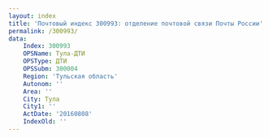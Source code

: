 ```yaml
---
layout: index
title: 'Почтовый индекс 300993: отделение почтовой связи Почты России'
permalink: /300993/
data:
    Index: 300993
    OPSName: Тула-ДТИ
    OPSType: ДТИ
    OPSSubm: 300004
    Region: 'Тульская область'
    Autonom: ''
    Area: ''
    City: Тула
    City1: ''
    ActDate: '20160808'
    IndexOld: ''
---
```

